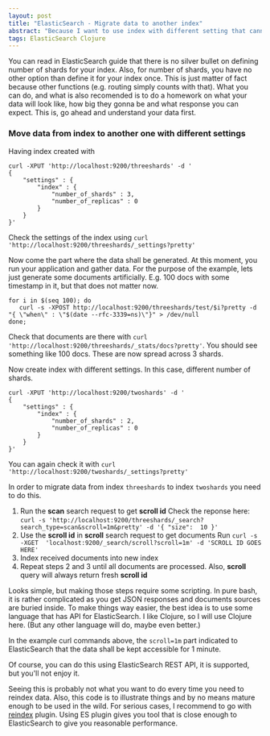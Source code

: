 ```yaml
---
layout: post
title: "ElasticSearch - Migrate data to another index"
abstract: "Because I want to use index with different setting that cannot be changed on existing one, typically shard count"
tags: ElasticSearch Clojure
---
```


You can read in ElasticSearch guide that there is no silver bullet on defining number of shards for your index. Also, for number of shards,
you have no other option than define it for your index once. This is just matter of fact because other functions (e.g. routing simply counts
with that). What you can do, and what is also recomended is to do a homework on what your data will look like, how big they gonna be and what
response you can expect. This is, go ahead and understand your data first.

### Move data from index to another one with different settings

Having index created with

~~~
curl -XPUT 'http://localhost:9200/threeshards' -d '
{
    "settings" : {
        "index" : {
            "number_of_shards" : 3,
            "number_of_replicas" : 0
        }
    }
}'
~~~

Check the settings of the index using `curl 'http://localhost:9200/threeshards/_settings?pretty'`

Now come the part where the data shall be generated. At this moment, you run your application and gather data. For the purpose of the example,
lets just generate some documents artificially. E.g. 100 docs with some timestamp in it, but that does not matter now.

~~~
for i in $(seq 100); do
   curl -s -XPOST http://localhost:9200/threeshards/test/$i?pretty -d "{ \"when\" : \"$(date --rfc-3339=ns)\"}" > /dev/null
done;
~~~

Check that documents are there with `curl 'http://localhost:9200/threeshards/_stats/docs?pretty'`. You should see something like 100 docs.
These are now spread across 3 shards.

Now create index with different settings. In this case, different number of shards.

~~~
curl -XPUT 'http://localhost:9200/twoshards' -d '
{
    "settings" : {
        "index" : {
            "number_of_shards" : 2,
            "number_of_replicas" : 0
        }
    }
}'
~~~

You can again check it with `curl 'http://localhost:9200/twoshards/_settings?pretty'`

In order to migrate data from index `threeshards` to index `twoshards` you need to do this.

1. Run the **scan** search request to get **scroll id**
Check the reponse here: `curl -s 'http://localhost:9200/threeshards/_search?search_type=scan&scroll=1m&pretty' -d '{ "size":  10 }'`
2. Use the **scroll id** in **scroll** search request to get documents
Run `curl -s -XGET  'localhost:9200/_search/scroll?scroll=1m' -d 'SCROLL ID GOES HERE'`
3. Index received documents into new index
4. Repeat steps 2 and 3 until all documents are processed. Also, **scroll** query will always return fresh **scroll id**

Looks simple, but making those steps require some scripting. In pure bash, it is rather complicated as you get JSON responses
and documents sources are buried inside. To make things way easier, the best idea is to use some language that has API for
ElasticSearch. I like Clojure, so I will use Clojure here. (But any other language will do, maybe even better.)

In the example curl commands above, the `scroll=1m` part indicated to ElasticSearch that the data shall be kept accessible for 1 minute.

Of course, you can do this using ElasticSearch REST API, it is supported, but you'll not enjoy it.

<script src="https://gist.github.com/martinhynar/c2d5a8860f6e6963c974.js"></script>

Seeing this is probably not what you want to do every time you need to reindex data. Also, this code is to illustrate things and by no means mature enough to be used in the wild. For serious cases, I recommend to go with [reindex](https://github.com/karussell/elasticsearch-reindex) plugin. Using ES plugin gives you tool that is close enough to ElasticSearch to give you reasonable performance.

